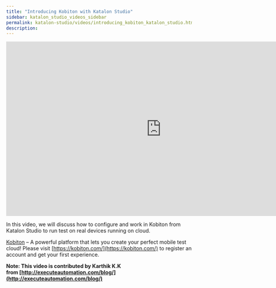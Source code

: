 ```yaml
---
title: "Introducing Kobiton with Katalon Studio"
sidebar: katalon_studio_videos_sidebar
permalink: katalon-studio/videos/introducing_kobiton_katalon_studio.html
description: 
---
```

<iframe width="840" height="473" src="https://www.youtube.com/embed/FVg-KxwtE_w?feature=oembed" frameborder="0" allow="autoplay; encrypted-media" allowfullscreen="">&nbsp;</iframe>

In this video, we will discuss how to configure and work in Kobiton from Katalon Studio to run test on real devices running on cloud.

[Kobiton](https://kobiton.com/) – A powerful platform that lets you create your perfect mobile test cloud! Please visit [https://kobiton.com/](https://kobiton.com/) to register an account and get your first experience.

**Note: This video is contributed by Karthik K.K from [http://executeautomation.com/blog/](http://executeautomation.com/blog/)**